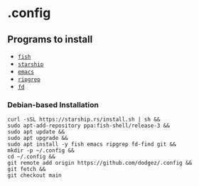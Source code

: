 # .config

## Programs to install
- [`fish`](https://github.com/fish-shell/fish-shell)
- [`starship`](https://github.com/starship/starship)
- [`emacs`](https://www.gnu.org/software/emacs)
- [`ripgrep`](https://github.com/BurntSushi/ripgrep)
- [`fd`](https://github.com/sharkdp/fd)

### Debian-based Installation

```
curl -sSL https://starship.rs/install.sh | sh &&
sudo apt-add-repository ppa:fish-shell/release-3 &&
sudo apt update &&
sudo apt upgrade &&
sudo apt install -y fish emacs ripgrep fd-find git &&
mkdir -p ~/.config &&
cd ~/.config &&
git remote add origin https://github.com/dodgez/.config &&
git fetch &&
git checkout main
```

